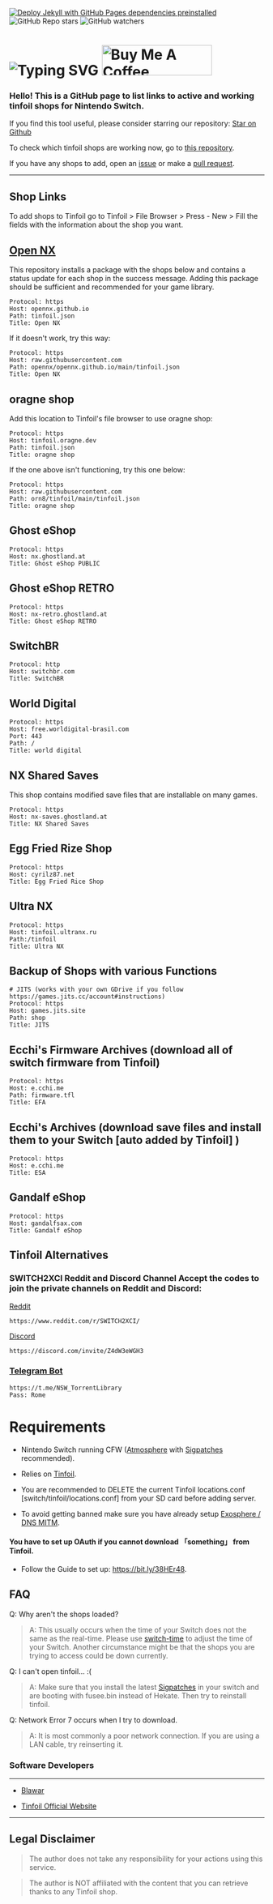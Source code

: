 [![Deploy Jekyll with GitHub Pages dependencies preinstalled](https://github.com/melogabriel/tinfoil-shops/actions/workflows/jekyll-gh-pages.yml/badge.svg)](https://github.com/melogabriel/tinfoil-shops/actions/workflows/jekyll-gh-pages.yml)
![GitHub Repo stars](https://img.shields.io/github/stars/melogabriel/tinfoil-shops)
![GitHub watchers](https://img.shields.io/github/watchers/melogabriel/tinfoil-shops)




# ![Typing SVG](https://readme-typing-svg.demolab.com/?lines=Tinfoil%20Shops) <a href="https://www.buymeacoffee.com/gabrielmelo" target="_blank"><img src="https://cdn.buymeacoffee.com/buttons/v2/default-yellow.png" alt="Buy Me A Coffee" style="height: 60px !important;width: 217px !important;" ></a>


### Hello! This is a GitHub page to list links to active and working tinfoil shops for Nintendo Switch.

If you find this tool useful, please consider starring our repository: [Star on Github](https://github.com/melogabriel/tinfoil-shops) 

To check which tinfoil shops are working now, go to [this repository](https://github.com/melogabriel/tinfoil-shops-status).

If you have any shops to add, open an [issue](https://github.com/melogabriel/tinfoil-shops/issues/new) or make a [pull request](https://github.com/melogabriel/tinfoil-shops/pulls).
               
___

## Shop Links

To add shops to Tinfoil go to Tinfoil > File Browser > Press - New > Fill the fields with the information about the shop you want.

## [Open NX](https://github.com/OpenNX/opennx.github.io)

This repository installs a package with the shops below and contains a status update for each shop in the success message. Adding this package should be sufficient and recommended for your game library.

```
Protocol: https
Host: opennx.github.io
Path: tinfoil.json
Title: Open NX
```
If it doesn't work, try this way:

```
Protocol: https
Host: raw.githubusercontent.com
Path: opennx/opennx.github.io/main/tinfoil.json
Title: Open NX
```

## oragne shop

Add this location to Tinfoil's file browser to use oragne shop:

```
Protocol: https
Host: tinfoil.oragne.dev
Path: tinfoil.json
Title: oragne shop
```

If the one above isn't functioning, try this one below:

```
Protocol: https
Host: raw.githubusercontent.com
Path: orn8/tinfoil/main/tinfoil.json
Title: oragne shop
```
## Ghost eShop 
```
Protocol: https
Host: nx.ghostland.at
Title: Ghost eShop PUBLIC
```
## Ghost eShop RETRO

```
Protocol: https
Host: nx-retro.ghostland.at
Title: Ghost eShop RETRO
```

## SwitchBR 

```
Protocol: http
Host: switchbr.com
Title: SwitchBR
```

## World Digital

```
Protocol: https
Host: free.worldigital-brasil.com
Port: 443
Path: /
Title: world digital
```

## NX Shared Saves 

This shop contains modified save files that are installable on many games.
```
Protocol: https
Host: nx-saves.ghostland.at
Title: NX Shared Saves
```

## Egg Fried Rize Shop 

```
Protocol: https
Host: cyrilz87.net
Title: Egg Fried Rice Shop
```

## Ultra NX 

```
Protocol: https
Host: tinfoil.ultranx.ru
Path:/tinfoil
Title: Ultra NX
```

## Backup of Shops with various Functions

```
# JITS (works with your own GDrive if you follow https://games.jits.cc/account#instructions)
Protocol: https
Host: games.jits.site
Path: shop
Title: JITS
```

## Ecchi's Firmware Archives (download all of switch firmware from Tinfoil)

```
Protocol: https
Host: e.cchi.me
Path: firmware.tfl
Title: EFA
```

## Ecchi's Archives (download save files and install them to your Switch [auto added by Tinfoil] )

```
Protocol: https
Host: e.cchi.me
Title: ESA
```

## Gandalf eShop

```
Protocol: https
Host: gandalfsax.com
Title: Gandalf eShop
```

## Tinfoil Alternatives

### SWITCH2XCI Reddit and Discord Channel Accept the codes to join the private channels on Reddit and Discord:

[Reddit](https://www.reddit.com/r/SWITCH2XCI/)
```
https://www.reddit.com/r/SWITCH2XCI/
```
[Discord](https://discord.com/invite/Z4dW3eWGH3)
```
https://discord.com/invite/Z4dW3eWGH3
```

### [Telegram Bot](https://t.me/NSW_TorrentLibrary)

```
https://t.me/NSW_TorrentLibrary
Pass: Rome
```


# Requirements

* Nintendo Switch running CFW ([Atmosphere](https://github.com/Atmosphere-NX/Atmosphere/releases) with [Sigpatches](https://github.com/ITotalJustice/patches/releases) recommended).

* Relies on [Tinfoil](https://tinfoil.io).

* You are recommended to DELETE the current Tinfoil locations.conf [switch/tinfoil/locations.conf] from your SD card before adding server.

* To avoid getting banned make sure you have already setup [Exosphere / DNS MITM](https://rentry.org/ExosphereDNSMITM).

#### You have to set up OAuth if you cannot download  「something」  from Tinfoil.
* Follow the Guide to set up: https://bit.ly/38HEr48.

## FAQ

Q: Why aren't the shops loaded?

> A: This usually occurs when the time of your Switch does not the same as the real-time. Please use [switch-time](https://github.com/3096/switch-time) to adjust the time of your Switch. Another circumstance might be that the shops you are trying to access could be down currently.


Q: I can't open tinfoil... :(

> A: Make sure that you install the latest [Sigpatches](https://github.com/ITotalJustice/patches/releases/latest) in your switch and are booting with fusee.bin instead of Hekate. Then try to reinstall tinfoil.


Q: Network Error 7 occurs when I try to download.

> A: It is most commonly a poor network connection. If you are using a LAN cable, try reinserting it.


### Software Developers
___

* [Blawar](https://github.com/blawar)

* [Tinfoil Official Website](https://tinfoil.io)

---

## Legal Disclaimer

> The author does not take any responsibility for your actions using this service.

> The author is NOT affiliated with the content that you can retrieve thanks to any Tinfoil shop.

